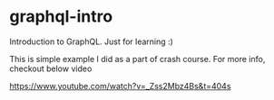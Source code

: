 # graphql-intro
Introduction to GraphQL. Just for learning :) 

This is simple example I did as a part of crash course. For more info, checkout below video

https://www.youtube.com/watch?v=_Zss2Mbz4Bs&t=404s
